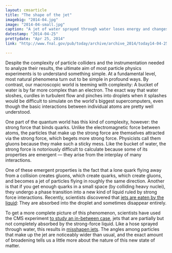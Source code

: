 ```yaml
---
layout: cmsarticle
title: "The shape of the jet"
imagebig: "2014-04.jpg"
image: "2014-04-small.jpg"
caption: "A jet of water sprayed through water loses energy and changes shape, as illustrated by this Jacuzzi jet. CMS scientists studied a similar phenomenon in an exotic liquid of quarks and gluons."
datestamp: "2014-04-25"
prettydate: "Apr 25, 2014"
link: "http://www.fnal.gov/pub/today/archive/archive_2014/today14-04-25.html"

---
```


Despite the complexity of particle colliders and the instrumentation needed to analyze their results, the ultimate aim of most particle physics experiments is to understand something simple. At a fundamental level, most natural phenomena turn out to be simple in profound ways. By contrast, our macroscopic world is teeming with complexity: A bucket of water is by far more complex than an electron. The exact way that water sloshes, curdles in turbulent flow and pinches into droplets when it splashes would be difficult to simulate on the world's biggest supercomputers, even though the basic interactions between individual atoms are pretty well understood.

One part of the quantum world has this kind of complexity, however: the strong force that binds quarks. Unlike the electromagnetic force between atoms, the particles that make up the strong force are themselves attracted via the strong force, which begets more strong force. Physicists call them gluons because they make such a sticky mess. Like the bucket of water, the strong force is notoriously difficult to calculate because some of its properties are emergent — they arise from the interplay of many interactions.

One of these emergent properties is the fact that a lone quark flying away from a collision creates gluons, which create quarks, which create gluons, and becomes a jet of particles flying in roughly the same direction. Another is that if you get enough quarks in a small space (by colliding heavy nuclei), they undergo a phase transition into a new kind of liquid ruled by strong force interactions. Recently, scientists discovered that [jets are eaten by the liquid](http://www.fnal.gov/pub/today/archive/archive_2010/today10-12-08.html): They are absorbed into the droplet and sometimes disappear entirely.

To get a more complete picture of this phenomenon, scientists have used the CMS experiment [to study an in-between case](http://arxiv.org/abs/1310.0878), jets that are partially but not completely absorbed by the strong-force liquid. Like a hose sprayed through water, this results in [misshapen jets](http://www.fnal.gov/pub/today/archive/archive_2013/today13-04-19.html). The angles among particles that make up the jet are noticeably wider than usual, and the exact amount of broadening tells us a little more about the nature of this new state of matter.

